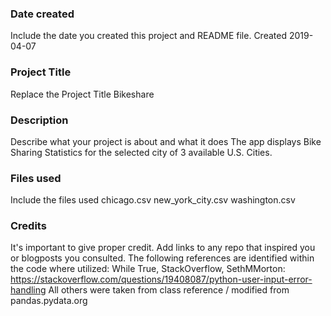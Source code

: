 ### Date created
Include the date you created this project and README file.
Created 2019-04-07

### Project Title
Replace the Project Title
Bikeshare

### Description
Describe what your project is about and what it does
The app displays Bike Sharing Statistics for the selected city of 3 available U.S. Cities.

### Files used
Include the files used
chicago.csv
new_york_city.csv
washington.csv

### Credits
It's important to give proper credit. Add links to any repo that inspired you or blogposts you consulted.
The following references are identified within the code where utilized:
While True, StackOverflow, SethMMorton: <https://stackoverflow.com/questions/19408087/python-user-input-error-handling>
All others were taken from class reference / modified from pandas.pydata.org